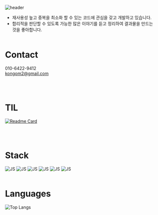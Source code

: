 ![header](https://capsule-render.vercel.app/api?type=Rect&color=gradient&height=200&section=header&text=kongom2&fontSize=70&fontAlign=25&fontColor=fff)

- 재사용성 높고 중복을 최소화 할 수 있는 코드에 관심을 갖고 개발하고 있습니다.
- 합리적을 판단할 수 있도록 가능한 많은 이야기를 듣고 정리하여 결과물을 만드는 것을 좋아합니다.
  <br/>
  <br/>

# **Contact**

010-6422-9412<br/>
kongom2@gmail.com

<br/>
<br/>

# **TIL**

[![Readme Card](https://github-readme-stats.vercel.app/api/pin/?username=kongom2&repo=kongom2)](https://github.com/kongom2/kongom2)

<br/>
<br/>

# **Stack**

![JS](https://img.shields.io/badge/HTML5-E34F26?style=flat-square&logo=HTML5&logoColor=fff&fontColor=fff)
![JS](https://img.shields.io/badge/CSS3-1572B6?style=flat-square&logo=CSS3&logoColor=fff&fontColor=fff)
![JS](https://img.shields.io/badge/JavaScript-F7DF1E?style=flat-square&logo=JavaScript&logoColor=fff&fontColor=fff)
![JS](https://img.shields.io/badge/React-61DAFB?style=flat-square&logo=React&logoColor=fff&fontColor=fff)
![JS](https://img.shields.io/badge/Redux-764ABC?style=flat-square&logo=Redux&logoColor=fff&fontColor=fff)
![JS](https://img.shields.io/badge/styledComponents-DB7093?style=flat-square&logo=styled-components&logoColor=fff&fontColor=fff)
<br/>
<br/>

# **Languages**

![Top Langs](https://github-readme-stats.vercel.app/api/top-langs/?username=kongom2&layout=compact)
